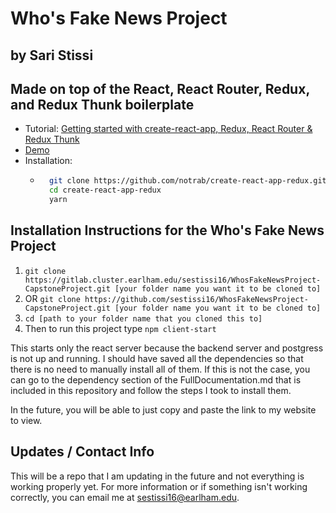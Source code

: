 # Who's Fake News Project 

## by Sari Stissi

## Made on top of the React, React Router, Redux, and Redux Thunk boilerplate
* Tutorial: [Getting started with create-react-app, Redux, React Router & Redux Thunk](https://medium.com/@notrab/getting-started-with-create-react-app-redux-react-router-redux-thunk-d6a19259f71f)
* [Demo](https://create-react-app-redux.now.sh)
* Installation:  
    * ```bash
        git clone https://github.com/notrab/create-react-app-redux.git
        cd create-react-app-redux
        yarn
        ```

## Installation Instructions for the Who's Fake News Project
1.  ```git clone https://gitlab.cluster.earlham.edu/sestissi16/WhosFakeNewsProject-CapstoneProject.git [your folder name you want it to be cloned to]```
2. OR ```git clone https://github.com/sestissi16/WhosFakeNewsProject-CapstoneProject.git [your folder name you want it to be cloned to]```
3. ```cd [path to your folder name that you cloned this to]```
4. Then to run this project type ```npm client-start```   

This starts only the react server because the backend server and postgress is not up and running. I should have saved all the dependencies so that there is no need to manually install all of them. If this is not the case, you can go to the dependency section of the FullDocumentation.md that is included in this repository and follow the steps I took to install them. 

In the future, you will be able to just copy and paste the link to my website to view. 

## Updates / Contact Info

This will be a repo that I am updating in the future and not everything is working properly yet. For more information or if something isn't working correctly, you can email me at sestissi16@earlham.edu. 